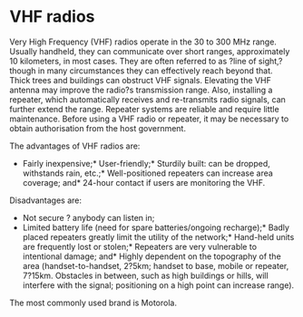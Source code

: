 [Title]: # (VHF radios )
[Difficulty]: # (Beginner)
[Order]: # (6)

# VHF radios

Very High Frequency (VHF) radios operate in the 30 to 300 MHz range. Usually handheld, they can communicate over short ranges, approximately 10 kilometers, in most cases. They are often referred to as ?line of sight,? though in many circumstances they can effectively reach beyond that. Thick trees and buildings can obstruct VHF signals. Elevating the VHF antenna may improve the radio?s transmission range. Also, installing a repeater, which automatically receives and re-transmits radio signals, can further extend the range. Repeater systems are reliable and require little maintenance. Before using a VHF radio or repeater, it may be necessary to obtain authorisation from the host government.

The advantages of VHF radios are:

*   Fairly inexpensive;*   User-friendly;*   Sturdily built: can be dropped, withstands rain, etc.;*   Well-positioned repeaters can increase area coverage; and*   24-hour contact if users are monitoring the VHF.

Disadvantages are:

*   Not secure ? anybody can listen in;
*   Limited battery life (need for spare batteries/ongoing recharge);*   Badly placed repeaters greatly limit the utility of the network;*   Hand-held units are frequently lost or stolen;*   Repeaters are very vulnerable to intentional damage; and*   Highly dependent on the topography of the area (handset-to-handset, 2?5km; handset to base, mobile or repeater, 7?15km. Obstacles in between, such as high buildings or hills, will interfere with the signal; positioning on a high point can increase range).

The most commonly used brand is Motorola. 